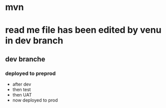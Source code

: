 # mvn
# read me file has been edited by venu in dev branch
## dev branche 
### deployed to preprod
- after dev 
- then test 
- then UAT
- now deployed to prod
